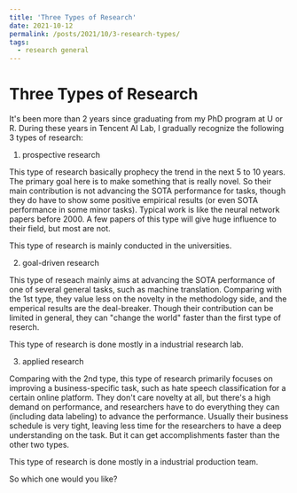 ```yaml
---
title: 'Three Types of Research'
date: 2021-10-12
permalink: /posts/2021/10/3-research-types/
tags:
  - research general
---
```



Three Types of Research
======

It's been more than 2 years since graduating from my PhD program at U or R.
During these years in Tencent AI Lab, I gradually recognize the following 3 types of research:

1. prospective research

This type of research basically prophecy the trend in the next 5 to 10 years. The primary goal here is to make something that is really novel. So their main contribution is not advancing the SOTA performance for tasks, though they do have to show some positive empirical results (or even SOTA performance in some minor tasks). Typical work is like the neural network papers before 2000. A few papers of this type will give huge influence to their field, but most are not.

This type of research is mainly conducted in the universities. 

2. goal-driven research

This type of reseach mainly aims at advancing the SOTA performance of one of several general tasks, such as machine translation. Comparing with the 1st type, they value less on the novelty in the methodology side, and the emperical results are the deal-breaker. 
Though their contribution can be limited in general, they can "change the world" faster than the first type of reserch.

This type of research is done mostly in a industrial research lab.

3. applied research

Comparing with the 2nd type, this type of research primarily focuses on improving a business-specific task, such as hate speech classification for a certain online platform. They don't care novelty at all, but there's a high demand on performance, and researchers have to do everything they can (including data labeling) to advance the performance. Usually their business schedule is very tight, leaving less time for the researchers to have a deep understanding on the task. But it can get accomplishments faster than the other two types.

This type of research is done mostly in a industrial production team.

So which one would you like?
